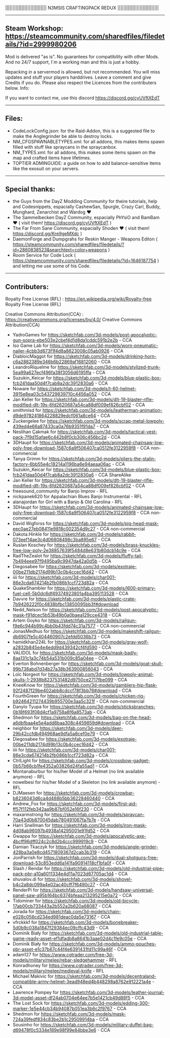 
||||||||||||||||||||||||||||
N3MSIS CRAFTINGPACK REDUX
||||||||||||||||||||||||||||


-------------
Steam Workshop: https://steamcommunity.com/sharedfiles/filedetails/?id=2999980206
-------------
Mod is delivered "as is". No guarantees for compatibility with other Mods.
And no 24/7 support, I´m a working man and this is just a hobby.

Repacking in a servermod is allowed, but not recommended. You will miss updates and stuff your players harddrives.
Leave a comment and give Credits if you do. Please also respect the Licences from the contributers below. 
Info: 

If you want to contact me, use this discord https://discord.gg/cyUVftXEdT

-------------
Files:
-------------
- CodeLockConfig.json: for the Raid-Addon, this is a suggested file to make the Anglegrinder be able to destroy locks.
- NM_CFGSPAWNABLETYPES.xml: for all addons, this makes items spawn filled with stuff like spraycans in the spraycanbox.
- NM_TYPES.xml: for all addons, this makes some items spawn on the map and crafted items have lifetimes.
- TOPTIER ADMINGUIDE: a guide on how to add balance-sensitive items like the exosuit on your servers.

-------------
Special thanks:
-------------
- the Guys from the DayZ Modding Community for theire tutorials, help and Codesnippets, espacially CashewSan, Spurgle, Crazy Carl, Buddy, Munghard, Zenarchist and Wardog ♥
- The Sammelbecken DayZ Community, espacially PhYsiO and BamBam ♥ ( visit them! https://discord.gg/cyUVftXEdT )
- The Far From Sane Community, espacially Shoden ♥ ( visit them! https://discord.gg/Kre9geMXdc )
- DaemonForge and Dumpgrahs for Reskin Manger - Weapons Editon ( https://steamcommunity.com/sharedfiles/filedetails/?id=2860838523&searchtext=color+weapons )
- Room Service for Code Lock ( https://steamcommunity.com/sharedfiles/filedetails/?id=1646187754 ) and letting me use some of his Code.

-------------
Contributers:
-------------
Royalty Free License (RFL) : https://en.wikipedia.org/wiki/Royalty-free Royalty Free License (RFL) 

Creative Commons Attribution(CCA) : https://creativecommons.org/licenses/by/4.0/ Creative Commons Attribution(CCA)

- YadroGames for https://sketchfab.com/3d-models/post-apocalyptic-gun-sopra-ebe503e2cbef4d1d8da1cddc591b2e2b - CCA
- Iso Game Lab for https://sketchfab.com/3d-models/worn-pneumatic-nailer-4cbb3d673f1f4d8a8623008c05ab0926 - CCA
- DiabloicMaggot for https://sketchfab.com/3d-models/drinking-horn-c6a2882389e346b6b22869af16812060 - CCA
- LeandroRiquelme for https://sketchfab.com/3d-models/stylized-trunk-5ea99a627ecf496fa38f3056d6195ffa - CCA
- Suzukin_Keicar for https://sketchfab.com/3d-models/blue-plastic-box-fcb241daa50d4f7cab8a2dc3912830a6 - CCA
- Noware for https://sketchfab.com/3d-models/t-60-helmet-3915e8ea03c543729839710c4456a052 - CCA
- Jan Keller for https://sketchfab.com/3d-models/dlt-19-blaster-rifle-modified-dlt-19s-6fd2620687a54ca88df009ef826cbf02 - CCA
- smithmisd for https://sketchfab.com/3d-models/leatherman-animation-d9de978241864228829edcf061a8ce64 - CCA
- Zuckergelee for https://sketchfab.com/3d-models/scrap-metal-lowpoly-439ed4e66a87433ca0a76b9351f91da7 - CCA
- Neslihan Çakmak for https://sketchfab.com/3d-models/tactical-vest-pack-7f9d15afae6c442b8f0cb306c456bc2d - CCA
- 3DHaupt for https://sketchfab.com/3d-models/animated-chainsaw-low-poly-free-download-1587c6a9f506407ca0512fe3122959f8 - CCA non-commercial
- Tanya Grimm for https://sketchfab.com/3d-models/pliers-the-stalin-factory-6bb55e4c18214a1196ba6e94aeaa06ac - CCA
- Suzukin_Keicar for https://sketchfab.com/3d-models/blue-plastic-box-fcb241daa50d4f7cab8a2dc3912830a6 - CCA ShareAlike
- Jan Keller for https://sketchfab.com/3d-models/dlt-19-blaster-rifle-modified-dlt-19s-6fd2620687a54ca88df009ef826cbf02 - CCA
- freesound_community for Banjo Improv - RFL
- nickpanek620 for Appalachian Blues Banjo Instrumental - RFL
- alanajordan for Girl with a Banjo & Old Carolina - RFL
- 3DHaupt for https://sketchfab.com/3d-models/animated-chainsaw-low-poly-free-download-1587c6a9f506407ca0512fe3122959f8 - CCA non-commercial
- David Wigforss for https://sketchfab.com/3d-models/pig-head-mask-eec0ae27eb08411e9818c002354d9c27 - CCA non-commercial
- Dakota.Hinkle for https://sketchfab.com/3d-models/rabbit-073eef14ae3c4d06808498c3ba895e67 - CCA
- Ruslan Koschey for https://sketchfab.com/3d-models/brass-knuckles-free-low-poly-2e38857639f5484d8e631b80dcb14c9e - CCA
- RadTheZealot for https://sketchfab.com/3d-models/fluffy-tail-7b494eee97f9495ba9c9947da42a0d5b - CCA
- Diegosabee for https://sketchfab.com/3d-models/exotraje-00be211db2174d99b13c0b4ccec16d42 - CCA
- iiii for https://sketchfab.com/3d-models/char001-86e3cda674214b2fb086b1ccf723d82a - CCA
- QuakeShambler for https://sketchfab.com/3d-models/l600-primary-fuel-cell-5b0dc6df49374923801a4ba395113528 - CCA
- Davvre for https://sketchfab.com/3d-models/plastic-crate-7b9426222f0c4838bfbc13850095bb3f#download
- Nedd_Nelson for https://sketchfab.com/3d-models/post-apocalyptic-mask-f91dcec5b53b49b0a0baea129cce4318 - CCA
- Artem Goyko for https://sketchfab.com/3d-models/railgun-f9e6c944b99c4bb0b43fdd74c31a7577 - CCA non-commercial
- JonasMedhus for https://sketchfab.com/3d-models/makeshift-railgun-db6907fe5c404460907c2efdd5036b73 - CCA
- hamidkhan224L for https://sketchfab.com/3d-models/gray-wolf-a2832b845e4e4edd9d439342cf4fd590 - CCA
- VALIDOL for https://sketchfab.com/3d-models/mask-badly-8aa131c1a3c74b54a531b009c85a04ee - CCA
- Everton Bohnenberger for https://sketchfab.com/3d-models/goat-skull-99b738abd7d34b27a38b363900856043 - CCA
- Loïc Norgeot for https://sketchfab.com/3d-models/lowpoly-animal-skulls-1-2938b8237531482d9750ce2717fbe099 - CCA
- KneeKnow for https://sketchfab.com/3d-models/gamblers-hip-flask-92f2487f29be402abb8cdccf78f3bb76#download - CCA
- FourthGreen for https://sketchfab.com/3d-models/chicken-rig-b92464211274439b955700e3aa5c321f - CCA non-commercial
- Danylo Tyupa for https://sketchfab.com/3d-models/sticksbranches-0b18f693f08d4cf1a9758a8f6a8573ab - CCA
- Shedmon for https://sketchfab.com/3d-models/bag-on-the-head-a6dbfbaa4e5e4add8baa308c4459859d#download - CCA
- neighbor for https://sketchfab.com/3d-models/deer-29b42ccfdb494968ae9dfa5a8cef0e79 - CCA
- Diegosabee for https://sketchfab.com/3d-models/exotraje-00be211db2174d99b13c0b4ccec16d42 - CCA
- iiii for https://sketchfab.com/3d-models/char001-86e3cda674214b2fb086b1ccf723d82a - CCA
- CtrlLight for https://sketchfab.com/3d-models/crossbow-gadget-0b57b66cb1fe4352a03826d24fa55ad1 - CCA
- Montanaburbur for his/her Model of a Helmet (no link available anymore) - RFL
- nowelbesi for his/her Model of a Skeleton (no link available anymore) - RFL
- DJMaesen for https://sketchfab.com/3d-models/crowbar-b8236043d6ca4d488b5bb36228460440 - CCA
- Andrew_Fox for https://sketchfab.com/3d-models/first-aid-ff57f112feb342aa9b87bf052e16f230 - CCA
- maxarmstrong for https://sketchfab.com/3d-models/spraycan-70a43d0b870045dab780491067fa7b7e - CCA
- Harri Snellman for https://sketchfab.com/3d-models/iron-mask-4d08ab96097b4938a14295001e91fd52 - CCA
- Gwappa for https://sketchfab.com/3d-models/apocalyptic-axe-4bcff96dff024c2c8d2b4ccc999919c9  - CCA
- Damian Tkaczyk for https://sketchfab.com/3d-models/angle-grinder-428ba3a0e8cd4571809367d2cab3b319 - CCA
- JonParrish for https://sketchfab.com/3d-models/dual-shotguns-free-download-53c853edd6a141fa90914118cf1bfa0f - CCA
- Slash / Rendar for https://sketchfab.com/3d-models/old-industrial-pipe-pack-pbr-a10a6011334e4d11a7023d67705ac1d4 - CCA
- shuvalov.di for https://sketchfab.com/3d-models/shovel-b4c2a8dc099a4e02ac40cff7f6490c27 - CCA
- RenderPi for https://sketchfab.com/3d-models/handsaw-universal-panel-saw-a95b164bc6374bfeaa213295215e0a72 - CCA
- Tidominer for https://sketchfab.com/3d-models/old-bicycle-17ab00cb733443a2b552a2b620a68087 - CCA
- Jorada for https://sketchfab.com/3d-models/chain-e028c056cd234ed981deac0da5e73167 - CCA
- vfrckkkf for https://sketchfab.com/3d-models/bonebreaker-5d0b9c038a1847f29384ec09cffc43d9 - CCA
- Dominik Biały for https://sketchfab.com/3d-models/old-industrial-table-game-ready-asset-ef1dfadb8a8641b3aae02d4c1fe9c05e - CCA
- Dominik Biały for https://sketchfab.com/3d-models/ammo-pouches-pbr-asset-e1c37b67c44f4e6391431fd11c99a46f - CCA
- adam127 for https://www.cgtrader.com/free-3d-models/military/melee/rebar-sledgehammer - RFL
- Konradhoney for https://www.cgtrader.com/free-3d-models/military/melee/medieval-knife - RFL
- Michael Makivic for https://sketchfab.com/3d-models/decentraland-compatible-army-helmet-3ead948ed4b448298a8762e912221a4e - CCA
- Lawrence Pompey for https://sketchfab.com/3d-models/leather-journal-3d-model-asset-df24ab0704e64ee7b5e1421cb49d88f5 - CCA
- The Lost Sock for https://sketchfab.com/3d-models/edding-300-marker-1e5e44cb34b94087b051ea3b6c2f9767 - CCA
- Shedmon for https://sketchfab.com/3d-models/mask-724a39fedf834c83be2b1c29509914ba - CCA
- Sousinho for https://sketchfab.com/3d-models/military-duffel-bag-d69478f0c5334e189e98f99e84bbe3e6 - CCA
